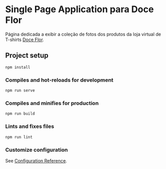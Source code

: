 # Single Page Application para Doce Flor
Página dedicada a exibir a coleção de fotos dos produtos da loja virtual de T-shirts [Doce Flor](https://www.instagram.com/doceflor_tshirt_/).

## Project setup
```
npm install
```

### Compiles and hot-reloads for development
```
npm run serve
```

### Compiles and minifies for production
```
npm run build
```

### Lints and fixes files
```
npm run lint
```

### Customize configuration
See [Configuration Reference](https://cli.vuejs.org/config/).
